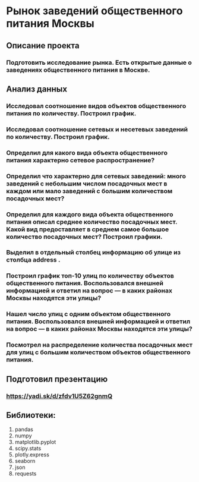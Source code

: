 # Рынок заведений общественного питания Москвы
## Описание проекта
### Подготовить исследование рынка. Есть открытые данные о заведениях общественного питания в Москве.
## Анализ данных
### Исследовал соотношение видов объектов общественного питания по количеству. Построил график.
### Исследовал соотношение сетевых и несетевых заведений по количеству. Построил график.
### Определил для какого вида объекта общественного питания характерно сетевое распространение?
### Определил что характерно для сетевых заведений: много заведений с небольшим числом посадочных мест в каждом или мало заведений с большим количеством посадочных мест?
### Определил для каждого вида объекта общественного питания описал среднее количество посадочных мест. Какой вид предоставляет в среднем самое большое количество посадочных мест? Построил графики.
### Выделил в отдельный столбец информацию об улице из столбца address .
### Построил график топ-10 улиц по количеству объектов общественного питания. Воспользовался внешней информацией и ответил на вопрос — в каких районах Москвы находятся эти улицы?
### Нашел число улиц с одним объектом общественного питания. Воспользовался внешней информацией и ответил на вопрос — в каких районах Москвы находятся эти улицы?
### Посмотрел на распределение количества посадочных мест для улиц с большим количеством объектов общественного питания.
## Подготовил презентацию
### https://yadi.sk/d/zfdv1U5Z62gnmQ
## Библиотеки:
1. pandas
2. numpy
3. matplotlib.pyplot
4. scipy.stats
5. plotly.express
6. seaborn
7. json
8. requests
